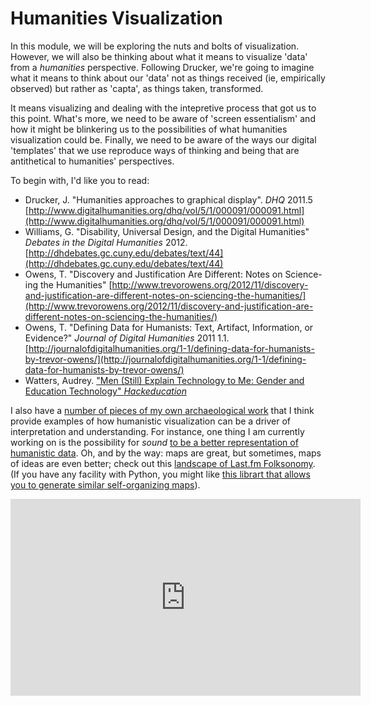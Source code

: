 # Humanities Visualization

In this module, we will be exploring the nuts and bolts of visualization. However, we will also be thinking about what it means to visualize 'data' from a _humanities_ perspective. Following Drucker, we're going to imagine what it means to think about our 'data' not as things received (ie, empirically observed) but rather as 'capta', as things taken, transformed.

It means visualizing and dealing with the intepretive process that got us to this point. What's more, we need to be aware of 'screen essentialism' and how it might be blinkering us to the possibilities of what humanities visualization could be. Finally, we need to be aware of the ways our digital 'templates' that we use reproduce ways of thinking and being that are antithetical to humanities' perspectives.

To begin with, I'd like you to read:

+ Drucker, J. "Humanities approaches to graphical display". _DHQ_ 2011.5 [http://www.digitalhumanities.org/dhq/vol/5/1/000091/000091.html](http://www.digitalhumanities.org/dhq/vol/5/1/000091/000091.html)
+ Williams, G. "Disability, Universal Design, and the Digital Humanities" _Debates in the Digital Humanities_ 2012. [http://dhdebates.gc.cuny.edu/debates/text/44](http://dhdebates.gc.cuny.edu/debates/text/44)
+ Owens, T. "Discovery and Justification Are Different: Notes on Science-ing the Humanities" [http://www.trevorowens.org/2012/11/discovery-and-justification-are-different-notes-on-sciencing-the-humanities/](http://www.trevorowens.org/2012/11/discovery-and-justification-are-different-notes-on-sciencing-the-humanities/)
+ Owens, T. "Defining Data for Humanists: Text, Artifact, Information, or Evidence?" _Journal of Digital Humanities_ 2011 1.1. [http://journalofdigitalhumanities.org/1-1/defining-data-for-humanists-by-trevor-owens/](http://journalofdigitalhumanities.org/1-1/defining-data-for-humanists-by-trevor-owens/)
+ Watters, Audrey. ["Men (Still) Explain Technology to Me: Gender and Education Technology" _Hackeducation_](http://hackeducation.com/2015/03/11/men-still-explain/)

I also have a [number of pieces of my own archaeological work](https://carleton-ca.academia.edu/SMGraham) that I think provide examples of how humanistic visualization can be a driver of interpretation and understanding. For instance, one thing I am currently working on is the possibility for _sound_ [to be a better representation of humanistic data](http://electricarchaeology.ca/2015/10/27/if-i-could-read-your-mind-sonifying-john-adams-diary/). Oh, and by the way: maps are great, but sometimes, maps of ideas are even better; check out this [landscape of Last.fm Folksonomy](http://info.slis.indiana.edu/~katy/research/10-Last.fm.pdf). (If you have any facility with Python, you might like [this librart that allows you to generate similar self-organizing maps](https://github.com/sevamoo/SOMPY)).

<iframe width="560" height="315" src="https://www.youtube.com/embed/ikqRXtI3JeA" frameborder="0" allowfullscreen></iframe> 




